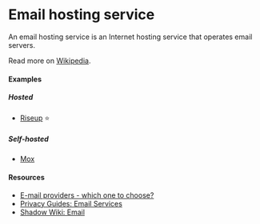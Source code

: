 # Email hosting service

An email hosting service is an Internet hosting service that operates email servers.

Read more on [Wikipedia](https://en.wikipedia.org/wiki/Email_hosting_service).

#### Examples

##### Hosted
- [Riseup](https://riseup.net) ⭐

##### Self-hosted
- [Mox](https://github.com/mjl-/mox)

#### Resources
- [E-mail providers - which one to choose?](https://digdeeper.neocities.org/articles/email)
- [Privacy Guides: Email Services](https://www.privacyguides.org/email)
- [Shadow Wiki: Email](http://zsxjtsgzborzdllyp64c6pwnjz5eic76bsksbxzqefzogwcydnkjy3yd.onion/email.xhtml)
